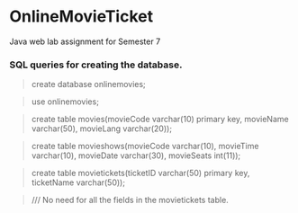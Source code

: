 # OnlineMovieTicket
Java web lab assignment for Semester 7


### SQL queries for creating the database.

> create database onlinemovies;

> use onlinemovies;

> create table movies(movieCode varchar(10) primary key, movieName varchar(50), movieLang varchar(20));

> create table movieshows(movieCode varchar(10), movieTime varchar(10), movieDate varchar(30), movieSeats int(11));

> create table movietickets(ticketID varchar(50) primary key, ticketName varchar(50));

> /// No need for all the fields in the movietickets table.

